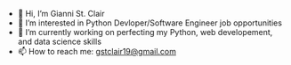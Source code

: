 - 👋 Hi, I’m Gianni St. Clair
- 👀 I’m interested in Python Devloper/Software Engineer job opportunities
- 🌱 I’m currently working on perfecting my Python, web developement, and data science skills
- 📫 How to reach me: gstclair19@gmail.com
